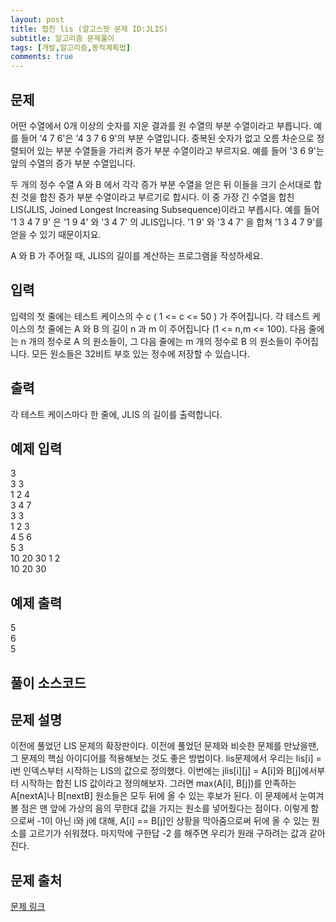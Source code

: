 ```yaml
---
layout: post
title: 합친 lis (알고스팟 문제 ID:JLIS)
subtitle: 알고리즘 문제풀이
tags: [개발,알고리즘,동적계획법]
comments: true
---    
```


## 문제
어떤 수열에서 0개 이상의 숫자를 지운 결과를 원 수열의 부분 수열이라고 부릅니다. 예를 들어 '4 7 6'은 '4 3 7 6 9'의 부분 수열입니다. 중복된 숫자가 없고 오름 차순으로 정렬되어 있는 부분 수열들을 가리켜 증가 부분 수열이라고 부르지요. 예를 들어 '3 6 9'는 앞의 수열의 증가 부분 수열입니다.

두 개의 정수 수열 A 와 B 에서 각각 증가 부분 수열을 얻은 뒤 이들을 크기 순서대로 합친 것을 합친 증가 부분 수열이라고 부르기로 합시다. 이 중 가장 긴 수열을 합친 LIS(JLIS, Joined Longest Increasing Subsequence)이라고 부릅시다. 예를 들어 '1 3 4 7 9' 은 '1 9 4' 와 '3 4 7' 의 JLIS입니다. '1 9' 와 '3 4 7' 을 합쳐 '1 3 4 7 9'를 얻을 수 있기 때문이지요.

A 와 B 가 주어질 때, JLIS의 길이를 계산하는 프로그램을 작성하세요.

## 입력

입력의 첫 줄에는 테스트 케이스의 수 c ( 1 <= c <= 50 ) 가 주어집니다. 각 테스트 케이스의 첫 줄에는 A 와 B 의 길이 n 과 m 이 주어집니다 (1 <= n,m <= 100). 다음 줄에는 n 개의 정수로 A 의 원소들이, 그 다음 줄에는 m 개의 정수로 B 의 원소들이 주어집니다. 모든 원소들은 32비트 부호 있는 정수에 저장할 수 있습니다.

## 출력

각 테스트 케이스마다 한 줄에, JLIS 의 길이를 출력합니다.

## 예제 입력

3  
3 3  
1 2 4  
3 4 7  
3 3  
1 2 3  
4 5 6  
5 3  
10 20 30 1 2  
10 20 30  
## 예제 출력
5  
6  
5  

## 풀이 소스코드  
<script src="https://gist.github.com/overflow218/d093adae029314086f3ed80fd14d4f9b.js"></script>

## 문제 설명
이전에 풀었던 LIS 문제의 확장판이다. 이전에 풀었던 문제와 비슷한 문제를 만났을땐, 그 문제의 핵심 아이디어를 적용해보는 것도 좋은 방법이다. lis문제에서 우리는 lis[i] = i번 인덱스부터 시작하는 LIS의 값으로 정의했다.
이번에는 jlis[i][j] = A[i]와 B[j]에서부터 시작하는 합친 LIS 값이라고 정의해보자. 그러면 max(A[i], B[j])를 만족하는 A[nextA]나 B[nextB] 원소들은 모두 뒤에 올 수 있는 후보가 된다. 이 문제에서 눈여겨볼 점은 
맨 앞에 가상의 음의 무한대 값을 가지는 원소를 넣어줬다는 점이다. 이렇게 함으로써 -1이 아닌 i와 j에 대해, A[i] == B[j]인 상황을 막아줌으로써 뒤에 올 수 있는 원소를 고르기가 쉬워졌다. 마지막에 구한답 -2 를 해주면
우리가 원래 구하려는 값과 같아진다. 

## 문제 출처  

<a href="https://www.algospot.com/judge/problem/read/JLIS"> 문제 링크 </a>
